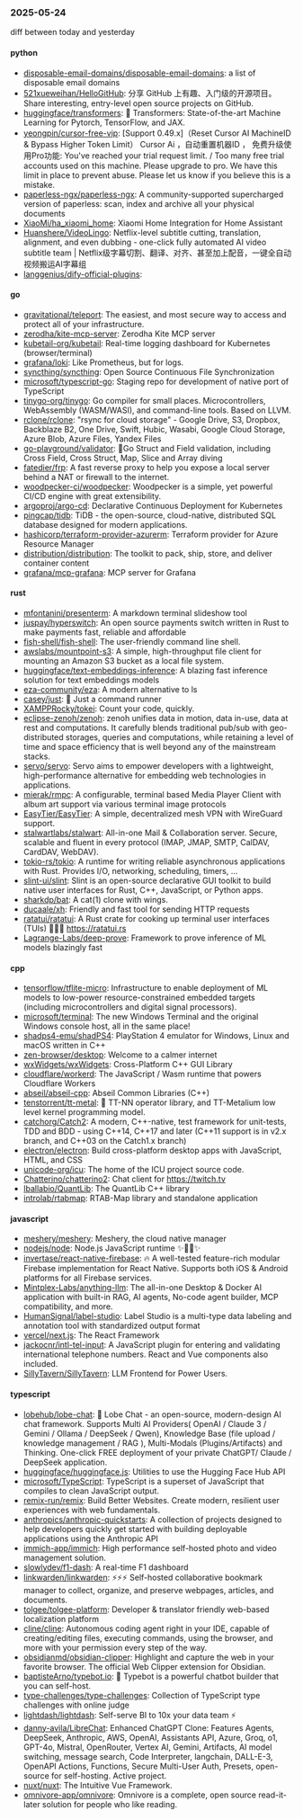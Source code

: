 ### 2025-05-24
diff between today and yesterday

#### python
* [disposable-email-domains/disposable-email-domains](https://github.com/disposable-email-domains/disposable-email-domains): a list of disposable email domains
* [521xueweihan/HelloGitHub](https://github.com/521xueweihan/HelloGitHub): 分享 GitHub 上有趣、入门级的开源项目。Share interesting, entry-level open source projects on GitHub.
* [huggingface/transformers](https://github.com/huggingface/transformers): 🤗 Transformers: State-of-the-art Machine Learning for Pytorch, TensorFlow, and JAX.
* [yeongpin/cursor-free-vip](https://github.com/yeongpin/cursor-free-vip): [Support 0.49.x]（Reset Cursor AI MachineID & Bypass Higher Token Limit） Cursor Ai ，自动重置机器ID ， 免费升级使用Pro功能: You've reached your trial request limit. / Too many free trial accounts used on this machine. Please upgrade to pro. We have this limit in place to prevent abuse. Please let us know if you believe this is a mistake.
* [paperless-ngx/paperless-ngx](https://github.com/paperless-ngx/paperless-ngx): A community-supported supercharged version of paperless: scan, index and archive all your physical documents
* [XiaoMi/ha_xiaomi_home](https://github.com/XiaoMi/ha_xiaomi_home): Xiaomi Home Integration for Home Assistant
* [Huanshere/VideoLingo](https://github.com/Huanshere/VideoLingo): Netflix-level subtitle cutting, translation, alignment, and even dubbing - one-click fully automated AI video subtitle team | Netflix级字幕切割、翻译、对齐、甚至加上配音，一键全自动视频搬运AI字幕组
* [langgenius/dify-official-plugins](https://github.com/langgenius/dify-official-plugins): 

#### go
* [gravitational/teleport](https://github.com/gravitational/teleport): The easiest, and most secure way to access and protect all of your infrastructure.
* [zerodha/kite-mcp-server](https://github.com/zerodha/kite-mcp-server): Zerodha Kite MCP server
* [kubetail-org/kubetail](https://github.com/kubetail-org/kubetail): Real-time logging dashboard for Kubernetes (browser/terminal)
* [grafana/loki](https://github.com/grafana/loki): Like Prometheus, but for logs.
* [syncthing/syncthing](https://github.com/syncthing/syncthing): Open Source Continuous File Synchronization
* [microsoft/typescript-go](https://github.com/microsoft/typescript-go): Staging repo for development of native port of TypeScript
* [tinygo-org/tinygo](https://github.com/tinygo-org/tinygo): Go compiler for small places. Microcontrollers, WebAssembly (WASM/WASI), and command-line tools. Based on LLVM.
* [rclone/rclone](https://github.com/rclone/rclone): "rsync for cloud storage" - Google Drive, S3, Dropbox, Backblaze B2, One Drive, Swift, Hubic, Wasabi, Google Cloud Storage, Azure Blob, Azure Files, Yandex Files
* [go-playground/validator](https://github.com/go-playground/validator): 💯Go Struct and Field validation, including Cross Field, Cross Struct, Map, Slice and Array diving
* [fatedier/frp](https://github.com/fatedier/frp): A fast reverse proxy to help you expose a local server behind a NAT or firewall to the internet.
* [woodpecker-ci/woodpecker](https://github.com/woodpecker-ci/woodpecker): Woodpecker is a simple, yet powerful CI/CD engine with great extensibility.
* [argoproj/argo-cd](https://github.com/argoproj/argo-cd): Declarative Continuous Deployment for Kubernetes
* [pingcap/tidb](https://github.com/pingcap/tidb): TiDB - the open-source, cloud-native, distributed SQL database designed for modern applications.
* [hashicorp/terraform-provider-azurerm](https://github.com/hashicorp/terraform-provider-azurerm): Terraform provider for Azure Resource Manager
* [distribution/distribution](https://github.com/distribution/distribution): The toolkit to pack, ship, store, and deliver container content
* [grafana/mcp-grafana](https://github.com/grafana/mcp-grafana): MCP server for Grafana

#### rust
* [mfontanini/presenterm](https://github.com/mfontanini/presenterm): A markdown terminal slideshow tool
* [juspay/hyperswitch](https://github.com/juspay/hyperswitch): An open source payments switch written in Rust to make payments fast, reliable and affordable
* [fish-shell/fish-shell](https://github.com/fish-shell/fish-shell): The user-friendly command line shell.
* [awslabs/mountpoint-s3](https://github.com/awslabs/mountpoint-s3): A simple, high-throughput file client for mounting an Amazon S3 bucket as a local file system.
* [huggingface/text-embeddings-inference](https://github.com/huggingface/text-embeddings-inference): A blazing fast inference solution for text embeddings models
* [eza-community/eza](https://github.com/eza-community/eza): A modern alternative to ls
* [casey/just](https://github.com/casey/just): 🤖 Just a command runner
* [XAMPPRocky/tokei](https://github.com/XAMPPRocky/tokei): Count your code, quickly.
* [eclipse-zenoh/zenoh](https://github.com/eclipse-zenoh/zenoh): zenoh unifies data in motion, data in-use, data at rest and computations. It carefully blends traditional pub/sub with geo-distributed storages, queries and computations, while retaining a level of time and space efficiency that is well beyond any of the mainstream stacks.
* [servo/servo](https://github.com/servo/servo): Servo aims to empower developers with a lightweight, high-performance alternative for embedding web technologies in applications.
* [mierak/rmpc](https://github.com/mierak/rmpc): A configurable, terminal based Media Player Client with album art support via various terminal image protocols
* [EasyTier/EasyTier](https://github.com/EasyTier/EasyTier): A simple, decentralized mesh VPN with WireGuard support.
* [stalwartlabs/stalwart](https://github.com/stalwartlabs/stalwart): All-in-one Mail & Collaboration server. Secure, scalable and fluent in every protocol (IMAP, JMAP, SMTP, CalDAV, CardDAV, WebDAV).
* [tokio-rs/tokio](https://github.com/tokio-rs/tokio): A runtime for writing reliable asynchronous applications with Rust. Provides I/O, networking, scheduling, timers, ...
* [slint-ui/slint](https://github.com/slint-ui/slint): Slint is an open-source declarative GUI toolkit to build native user interfaces for Rust, C++, JavaScript, or Python apps.
* [sharkdp/bat](https://github.com/sharkdp/bat): A cat(1) clone with wings.
* [ducaale/xh](https://github.com/ducaale/xh): Friendly and fast tool for sending HTTP requests
* [ratatui/ratatui](https://github.com/ratatui/ratatui): A Rust crate for cooking up terminal user interfaces (TUIs) 👨‍🍳🐀 https://ratatui.rs
* [Lagrange-Labs/deep-prove](https://github.com/Lagrange-Labs/deep-prove): Framework to prove inference of ML models blazingly fast

#### cpp
* [tensorflow/tflite-micro](https://github.com/tensorflow/tflite-micro): Infrastructure to enable deployment of ML models to low-power resource-constrained embedded targets (including microcontrollers and digital signal processors).
* [microsoft/terminal](https://github.com/microsoft/terminal): The new Windows Terminal and the original Windows console host, all in the same place!
* [shadps4-emu/shadPS4](https://github.com/shadps4-emu/shadPS4): PlayStation 4 emulator for Windows, Linux and macOS written in C++
* [zen-browser/desktop](https://github.com/zen-browser/desktop): Welcome to a calmer internet
* [wxWidgets/wxWidgets](https://github.com/wxWidgets/wxWidgets): Cross-Platform C++ GUI Library
* [cloudflare/workerd](https://github.com/cloudflare/workerd): The JavaScript / Wasm runtime that powers Cloudflare Workers
* [abseil/abseil-cpp](https://github.com/abseil/abseil-cpp): Abseil Common Libraries (C++)
* [tenstorrent/tt-metal](https://github.com/tenstorrent/tt-metal): 🤘 TT-NN operator library, and TT-Metalium low level kernel programming model.
* [catchorg/Catch2](https://github.com/catchorg/Catch2): A modern, C++-native, test framework for unit-tests, TDD and BDD - using C++14, C++17 and later (C++11 support is in v2.x branch, and C++03 on the Catch1.x branch)
* [electron/electron](https://github.com/electron/electron): Build cross-platform desktop apps with JavaScript, HTML, and CSS
* [unicode-org/icu](https://github.com/unicode-org/icu): The home of the ICU project source code.
* [Chatterino/chatterino2](https://github.com/Chatterino/chatterino2): Chat client for https://twitch.tv
* [lballabio/QuantLib](https://github.com/lballabio/QuantLib): The QuantLib C++ library
* [introlab/rtabmap](https://github.com/introlab/rtabmap): RTAB-Map library and standalone application

#### javascript
* [meshery/meshery](https://github.com/meshery/meshery): Meshery, the cloud native manager
* [nodejs/node](https://github.com/nodejs/node): Node.js JavaScript runtime ✨🐢🚀✨
* [invertase/react-native-firebase](https://github.com/invertase/react-native-firebase): 🔥 A well-tested feature-rich modular Firebase implementation for React Native. Supports both iOS & Android platforms for all Firebase services.
* [Mintplex-Labs/anything-llm](https://github.com/Mintplex-Labs/anything-llm): The all-in-one Desktop & Docker AI application with built-in RAG, AI agents, No-code agent builder, MCP compatibility, and more.
* [HumanSignal/label-studio](https://github.com/HumanSignal/label-studio): Label Studio is a multi-type data labeling and annotation tool with standardized output format
* [vercel/next.js](https://github.com/vercel/next.js): The React Framework
* [jackocnr/intl-tel-input](https://github.com/jackocnr/intl-tel-input): A JavaScript plugin for entering and validating international telephone numbers. React and Vue components also included.
* [SillyTavern/SillyTavern](https://github.com/SillyTavern/SillyTavern): LLM Frontend for Power Users.

#### typescript
* [lobehub/lobe-chat](https://github.com/lobehub/lobe-chat): 🤯 Lobe Chat - an open-source, modern-design AI chat framework. Supports Multi AI Providers( OpenAI / Claude 3 / Gemini / Ollama / DeepSeek / Qwen), Knowledge Base (file upload / knowledge management / RAG ), Multi-Modals (Plugins/Artifacts) and Thinking. One-click FREE deployment of your private ChatGPT/ Claude / DeepSeek application.
* [huggingface/huggingface.js](https://github.com/huggingface/huggingface.js): Utilities to use the Hugging Face Hub API
* [microsoft/TypeScript](https://github.com/microsoft/TypeScript): TypeScript is a superset of JavaScript that compiles to clean JavaScript output.
* [remix-run/remix](https://github.com/remix-run/remix): Build Better Websites. Create modern, resilient user experiences with web fundamentals.
* [anthropics/anthropic-quickstarts](https://github.com/anthropics/anthropic-quickstarts): A collection of projects designed to help developers quickly get started with building deployable applications using the Anthropic API
* [immich-app/immich](https://github.com/immich-app/immich): High performance self-hosted photo and video management solution.
* [slowlydev/f1-dash](https://github.com/slowlydev/f1-dash): A real-time F1 dashboard
* [linkwarden/linkwarden](https://github.com/linkwarden/linkwarden): ⚡️⚡️⚡️ Self-hosted collaborative bookmark manager to collect, organize, and preserve webpages, articles, and documents.
* [tolgee/tolgee-platform](https://github.com/tolgee/tolgee-platform): Developer & translator friendly web-based localization platform
* [cline/cline](https://github.com/cline/cline): Autonomous coding agent right in your IDE, capable of creating/editing files, executing commands, using the browser, and more with your permission every step of the way.
* [obsidianmd/obsidian-clipper](https://github.com/obsidianmd/obsidian-clipper): Highlight and capture the web in your favorite browser. The official Web Clipper extension for Obsidian.
* [baptisteArno/typebot.io](https://github.com/baptisteArno/typebot.io): 💬 Typebot is a powerful chatbot builder that you can self-host.
* [type-challenges/type-challenges](https://github.com/type-challenges/type-challenges): Collection of TypeScript type challenges with online judge
* [lightdash/lightdash](https://github.com/lightdash/lightdash): Self-serve BI to 10x your data team ⚡️
* [danny-avila/LibreChat](https://github.com/danny-avila/LibreChat): Enhanced ChatGPT Clone: Features Agents, DeepSeek, Anthropic, AWS, OpenAI, Assistants API, Azure, Groq, o1, GPT-4o, Mistral, OpenRouter, Vertex AI, Gemini, Artifacts, AI model switching, message search, Code Interpreter, langchain, DALL-E-3, OpenAPI Actions, Functions, Secure Multi-User Auth, Presets, open-source for self-hosting. Active project.
* [nuxt/nuxt](https://github.com/nuxt/nuxt): The Intuitive Vue Framework.
* [omnivore-app/omnivore](https://github.com/omnivore-app/omnivore): Omnivore is a complete, open source read-it-later solution for people who like reading.
